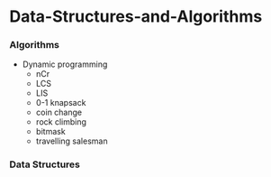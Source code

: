 # Data-Structures-and-Algorithms

### Algorithms

- Dynamic programming
  - nCr
  - LCS
  - LIS
  - 0-1 knapsack
  - coin change
  - rock climbing
  - bitmask
  - travelling salesman

### Data Structures
